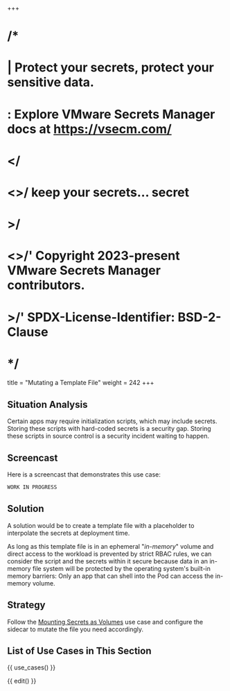 +++
# /*
# |    Protect your secrets, protect your sensitive data.
# :    Explore VMware Secrets Manager docs at https://vsecm.com/
# </
# <>/  keep your secrets... secret
# >/
# <>/' Copyright 2023-present VMware Secrets Manager contributors.
# >/'  SPDX-License-Identifier: BSD-2-Clause
# */

title = "Mutating a Template File"
weight = 242
+++

## Situation Analysis

Certain apps may require initialization scripts, which may include secrets. 
Storing these scripts with hard-coded secrets is a security gap. Storing
these scripts in source control is a security incident waiting to happen.

## Screencast

Here is a screencast that demonstrates this use case:

```txt
WORK IN PROGRESS
```

## Solution

A solution would be to create a template file with a placeholder to interpolate 
the secrets at deployment time.

As long as this template file is in an ephemeral "*in-memory*" volume and direct 
access to the workload is prevented by strict RBAC rules, we can consider the 
script and the secrets within it secure because data in an in-memory file system 
will be protected by the operating system's built-in memory barriers: 
Only an app that can shell into the Pod can access the in-memory volume.

## Strategy

Follow the [Mounting Secrets as Volumes][secrets-as-volumes] use case 
and configure the sidecar to mutate the file you need accordingly.

[secrets-as-volumes]:  @/documentation/use-cases/mounting-secrets.md

## List of Use Cases in This Section

{{ use_cases() }}

{{ edit() }}
